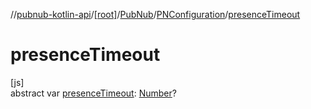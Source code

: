 //[pubnub-kotlin-api](../../../../index.md)/[[root]](../../index.md)/[PubNub](../index.md)/[PNConfiguration](index.md)/[presenceTimeout](presence-timeout.md)

# presenceTimeout

[js]\
abstract var [presenceTimeout](presence-timeout.md): [Number](https://kotlinlang.org/api/latest/jvm/stdlib/kotlin/-number/index.html)?
